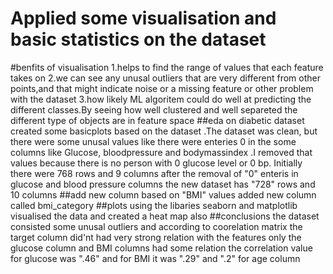# Applied some visualisation and basic statistics on the dataset
#benfits of visualisation
1.helps to find the range of values that each feature takes on
2.we can see any unusal outliers that are very different from other points,and that might indicate noise or a missing feature or other problem with the dataset
3.how likely ML algoritem could do well at predicting the different classes.By seeing how well clustered and well separeted the different type of objects are in feature space
##eda on diabetic dataset
created some basicplots based on the dataset .The dataset was clean, but there were some unusal values like there were enteries 0 in the some columns like Glucose, bloodpressure and bodymassindex .I removed that values because there is no person with 0 glucose level or 0 bp.
Initially there were 768 rows and 9 columns after the removal of "0" enteris in glucose and blood pressure columns
the new dataset has "728" rows and 10 columns 
##add new column based on "BMI" values
added new column called bmi_category
##plots
using the libaries seaborn and matplotlib visualised the data and created a heat map also
##conclusions 
the dataset consisted some unusal outliers and according to coorelation matrix the target column did'nt had very strong relation with the features only the glucose column and BMI
columns had some relation the correlation value for glucose was ".46" and for BMI it was ".29" and ".2" for age column
